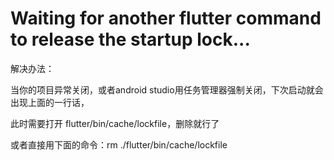 # Waiting for another flutter command to release the startup lock...

解决办法：

当你的项目异常关闭，或者android studio用任务管理器强制关闭，下次启动就会出现上面的一行话，

此时需要打开 flutter/bin/cache/lockfile，删除就行了

或者直接用下面的命令：rm ./flutter/bin/cache/lockfile